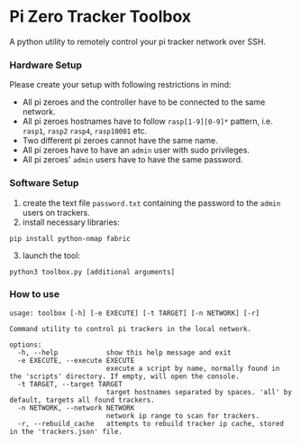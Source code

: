 # Pi Zero Tracker Toolbox

A python utility to remotely control your pi tracker network over SSH.

### Hardware Setup

Please create your setup with following restrictions in mind:

* All pi zeroes and the controller have to be connected to the same network.
* All pi zeroes hostnames have to follow `rasp[1-9][0-9]*` pattern, i.e. `rasp1`, `rasp2` `rasp4`, `rasp10001` etc.
* Two different pi zeroes cannot have the same name.
* All pi zeroes have to have an `admin` user with sudo privileges.
* All pi zeroes' `admin` users have to have the same password.

### Software Setup

1. create the text file `password.txt` containing the password to the `admin` users on trackers.
2. install necessary libraries:
```
pip install python-nmap fabric
```
3. launch the tool:
```
python3 toolbox.py [additional arguments]
```

### How to use
```
usage: toolbox [-h] [-e EXECUTE] [-t TARGET] [-n NETWORK] [-r]

Command utility to control pi trackers in the local network.

options:
  -h, --help            show this help message and exit
  -e EXECUTE, --execute EXECUTE
                        execute a script by name, normally found in the 'scripts' directory. If empty, will open the console.
  -t TARGET, --target TARGET
                        target hostnames separated by spaces. 'all' by default, targets all found trackers.
  -n NETWORK, --network NETWORK
                        network ip range to scan for trackers.
  -r, --rebuild_cache   attempts to rebuild tracker ip cache, stored in the 'trackers.json' file.
```
